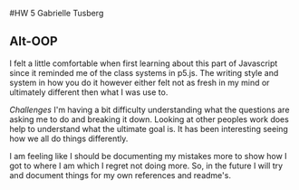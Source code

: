 #HW 5 Gabrielle Tusberg

Alt-OOP
------

I felt a little comfortable when first learning about this part of Javascript since it reminded me of the class systems in p5.js.
The writing style and system in how you do it however either felt not as fresh in my mind or ultimately different then what I was use to.

_Challenges_
I'm having a bit difficulty understanding what the questions are asking me to do and breaking it down.
Looking at other peoples work does help to understand what the ultimate goal is. It has been interesting seeing how we all do things differently.

I am feeling like I should be documenting my mistakes more to show how I got to where I am which I regret not doing more.
So, in the future I will try and document things for my own references and readme's.
